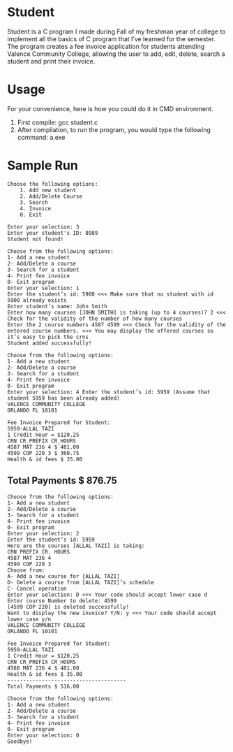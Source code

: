 # Student
Student is a C program I made during Fall of my freshman year of college to implement all the basics of C program that I’ve learned for the semester. The program creates a fee invoice application for students attending Valence Community College, allowing the user to add, edit, delete, search a student and print their invoice.

# Usage 
For your convenience, here is how you could do it in CMD environment.

1. First compile: gcc student.c
2. After compilation, to run the program, you would type the following command: a.exe

# Sample Run
```
Choose the following options:
    1. Add new student
    2. Add/Delete Course
    3. Search
    4. Invoice  
    0. Exit

Enter your selection: 3
Enter your student's ID: 8989
Student not found!
```

```
Choose from the following options:
1- Add a new student
2- Add/Delete a course
3- Search for a student
4- Print fee invoice
0- Exit program
Enter your selection: 1
Enter the student’s id: 5900 <<< Make sure that no student with id 5900 already exists
Enter student’s name: John Smith
Enter how many courses [JOHN SMITH] is taking (up to 4 courses)? 2 <<< Check for the validity of the number of how many courses
Enter the 2 course numbers 4587 4599 <<< Check for the validity of the entered course numbers. <<< You may display the offered courses so it’s easy to pick the crns
Student added successfully!
```

```
Choose from the following options:
1- Add a new student
2- Add/Delete a course
3- Search for a student
4- Print fee invoice
0- Exit program
Enter your selection: 4 Enter the student’s id: 5959 (Assume that student 5959 has been already added)
VALENCE COMMUNITY COLLEGE
ORLANDO FL 10101
```

```
Fee Invoice Prepared for Student:
5959-ALLAL TAZI
1 Credit Hour = $120.25
CRN CR_PREFIX CR_HOURS
4587 MAT 236 4 $ 481.00
4599 COP 220 3 $ 360.75
Health & id fees $ 35.00
```

Total Payments $ 876.75
--------------------
```
Choose from the following options:
1- Add a new student
2- Add/Delete a course
3- Search for a student
4- Print fee invoice
0- Exit program
Enter your selection: 2
Enter the student’s id: 5959
Here are the courses [ALLAL TAZI] is taking:
CRN PREFIX CR. HOURS
4587 MAT 236 4
4599 COP 220 3
Choose from:
A- Add a new course for [ALLAL TAZI]
D- Delete a course from [ALLAL TAZI]’s schedule
C- Cancel operation
Enter your selection: D <<< Your code should accept lower case d
Enter course Number to delete: 4599
[4599 COP 220] is deleted successfully!
Want to display the new invoice? Y/N: y <<< Your code should accept lower case y/n
VALENCE COMMUNITY COLLEGE
ORLANDO FL 10101
```

```
Fee Invoice Prepared for Student:
5959-ALLAL TAZI
1 Credit Hour = $120.25
CRN CR_PREFIX CR_HOURS
4588 MAT 236 4 $ 481.00
Health & id fees $ 35.00
--------------------------------------
Total Payments $ 516.00
```

```
Choose from the following options:
1- Add a new student
2- Add/Delete a course
3- Search for a student
4- Print fee invoice
0- Exit program
Enter your selection: 0
Goodbye!
```
